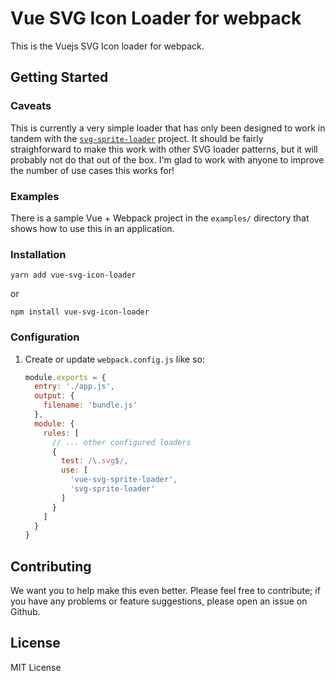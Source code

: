 # Vue SVG Icon Loader for webpack

This is the Vuejs SVG Icon loader for webpack.

## Getting Started

### Caveats

This is currently a very simple loader that has only been designed to work in tandem
with the [`svg-sprite-loader`](https://github.com/kisenka/svg-sprite-loader) project. 
It should be fairly straighforward to make this work with other SVG loader patterns, but
it will probably not do that out of the box. I'm glad to work with anyone to improve the
number of use cases this works for!

### Examples 

There is a sample Vue + Webpack project in the `examples/` directory that shows
how to use this in an application.

### Installation

```
yarn add vue-svg-icon-loader
```

or

```
npm install vue-svg-icon-loader
```

### Configuration

1. Create or update `webpack.config.js` like so:

    ```javascript
    module.exports = {
      entry: './app.js',
      output: {
        filename: 'bundle.js'
      },
      module: {
        rules: [
          // ... other configured loaders
          { 
            test: /\.svg$/,
            use: [
              'vue-svg-sprite-loader', 
              'svg-sprite-loader'
            ]
          }
        ]
      }
    }
    ```

## Contributing

We want you to help make this even better. Please feel free to contribute; if you have any
problems or feature suggestions, please open an issue on Github.

## License

MIT License
